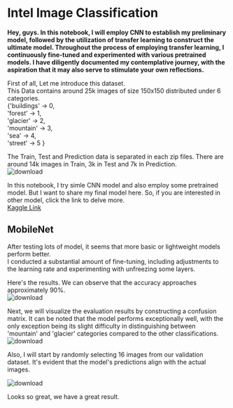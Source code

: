 # Intel Image Classification
**Hey, guys. In this notebook, I will employ CNN to establish my preliminary model, followed by the utilization of transfer learning to construct the ultimate model. Throughout the process of employing transfer learning, I continuously fine-tuned and experimented with various pretrained models. I have diligently documented my contemplative journey, with the aspiration that it may also serve to stimulate your own reflections.**  

First of all, Let me introduce this dataset.  
This Data contains around 25k images of size 150x150 distributed under 6 categories.  
{'buildings' -> 0,  
'forest' -> 1,  
'glacier' -> 2,  
'mountain' -> 3,  
'sea' -> 4,  
'street' -> 5 }  

The Train, Test and Prediction data is separated in each zip files. There are around 14k images in Train, 3k in Test and 7k in Prediction.  
![download](https://github.com/Elvis-YAL/intel-image-classification/assets/40426433/d931fb94-c7a1-4213-9dd2-fbea48a87610)

In this notebook, I try simle CNN model and also employ some pretrained model. But I want to share my final model here. 
So, if you are interested in other model, click the link to delve more.  
[Kaggle Link](https://www.kaggle.com/code/elvisyananlin/intel-image-classification-tansfer-learning-91-5)


## MobileNet  
After testing lots of model, it seems that more basic or lightweight models perform better.  
I conducted a substantial amount of fine-tuning, including adjustments to the learning rate and experimenting with unfreezing some layers.

Here's the results. We can observe that the accuracy approaches approximately 90%.  
![download](https://github.com/Elvis-YAL/intel-image-classification/assets/40426433/21832eb6-7b5d-49f0-8323-d2306749ae16)

Next, we will visualize the evaluation results by constructing a confusion matrix. It can be noted that the model performs exceptionally well, with the only exception being its slight difficulty in distinguishing between 'mountain' and 'glacier' categories compared to the other classifications.  
![download](https://github.com/Elvis-YAL/intel-image-classification/assets/40426433/b831c3f4-6979-49a1-95b3-dad5662fbcbf)

 Also, I will start by randomly selecting 16 images from our validation dataset. It's evident that the model's predictions align with the actual images.  
 
![download](https://github.com/Elvis-YAL/intel-image-classification/assets/40426433/78e59abf-eac1-4680-a974-1ff4c6796747)

 Looks so great, we have a great result.
